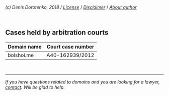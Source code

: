 *(c) Denis Dorotenko, 2018* / *[License](https://github.com/xCounsel/kardamon/blob/master/English/LICENSE.md)* / *[Disclaimer](https://github.com/xCounsel/kardamon/blob/master/English/DISCLAIMER.md)* / *[About author](https://dorotenko.pro/english/)*

<br/>



## Cases held by arbitration courts

| Domain name | Court case number |
| --- | --- |
| bolshoi.me	|	А40-162939/2012 |

<br/>

----
*If you have questions related to domains and you are looking for a lawyer, [contact](http://dorotenko.pro/contact-en/). Will be glad to help.*
